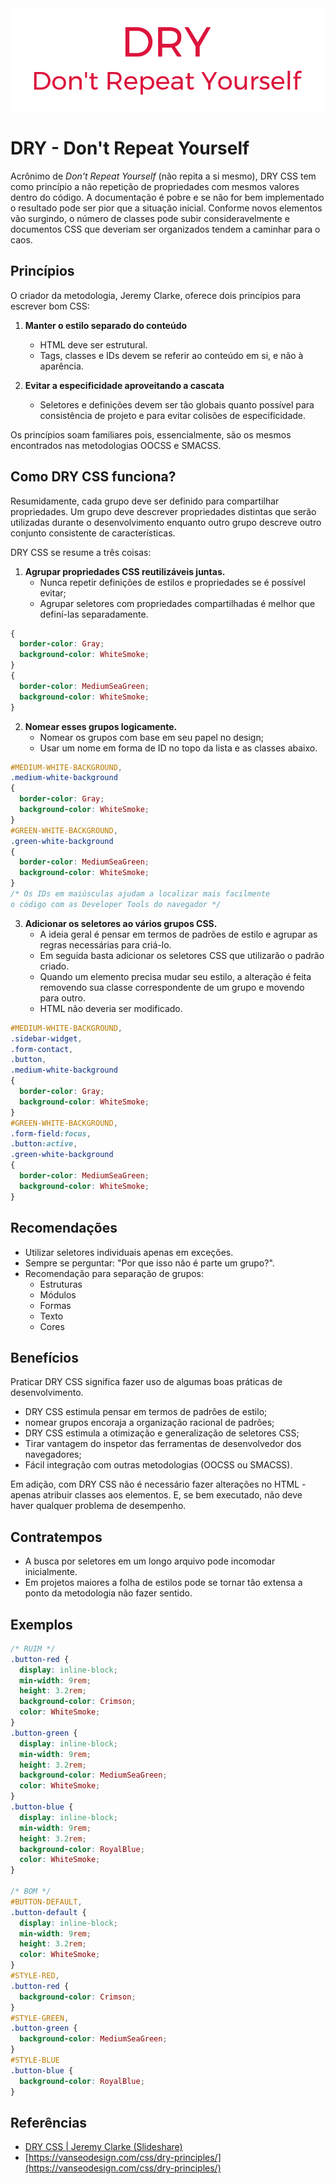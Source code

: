 <img src="images/dry.svg" alt="DRY" style="display:block; margin-left:auto; margin-right:auto;"/>

# DRY - Don't Repeat Yourself

Acrônimo de _Don't Repeat Yourself_ (não repita a si mesmo), DRY CSS tem como princípio a não repetição de propriedades com mesmos valores dentro do código. A documentação é pobre e se não for bem implementado o resultado pode ser pior que a situação inicial. Conforme novos elementos vão surgindo, o número de classes pode subir consideravelmente e documentos CSS que deveriam ser organizados tendem a caminhar para o caos.

## Princípios

O criador da metodologia, Jeremy Clarke, oferece dois princípios para escrever bom CSS:

  1. **Manter o estilo separado do conteúdo**
     - HTML deve ser estrutural.
     - Tags, classes e IDs devem se referir ao conteúdo em si, e não à aparência.

  2. **Evitar a especificidade aproveitando a cascata**
     - Seletores e definições devem ser tão globais quanto possível para consistência de projeto e para evitar colisões de especificidade.

Os princípios soam familiares pois, essencialmente, são os mesmos encontrados nas metodologias OOCSS e SMACSS.

## Como DRY CSS funciona?

Resumidamente, cada grupo deve ser definido para compartilhar propriedades. Um grupo deve descrever propriedades distintas que serão utilizadas durante o desenvolvimento enquanto outro grupo descreve outro conjunto consistente de características.

DRY CSS se resume a três coisas:

  1. **Agrupar propriedades CSS reutilizáveis juntas.**
     - Nunca repetir definições de estilos e propriedades se é possível evitar;
     - Agrupar seletores com propriedades compartilhadas é melhor que definí-las separadamente.

```css
{
  border-color: Gray;
  background-color: WhiteSmoke;
}
{
  border-color: MediumSeaGreen;
  background-color: WhiteSmoke;
}
```

  2. **Nomear esses grupos logicamente.**
     - Nomear os grupos com base em seu papel no design;
     - Usar um nome em forma de ID no topo da lista e as classes abaixo.

```css
#MEDIUM-WHITE-BACKGROUND,
.medium-white-background
{
  border-color: Gray;
  background-color: WhiteSmoke;
}
#GREEN-WHITE-BACKGROUND,
.green-white-background
{
  border-color: MediumSeaGreen;
  background-color: WhiteSmoke;
}
/* Os IDs em maiúsculas ajudam a localizar mais facilmente
o código com as Developer Tools do navegador */
```

  3. **Adicionar os seletores ao vários grupos CSS.**
     - A ideia geral é pensar em termos de padrões de estilo e agrupar as regras necessárias para criá-lo.
     - Em seguida basta adicionar os seletores CSS que utilizarão o padrão criado.
     - Quando um elemento precisa mudar seu estilo, a alteração é feita removendo sua classe correspondente de um grupo e movendo para outro.
     - HTML não deveria ser modificado.

```css
#MEDIUM-WHITE-BACKGROUND,
.sidebar-widget,
.form-contact,
.button,
.medium-white-background
{
  border-color: Gray;
  background-color: WhiteSmoke;
}
#GREEN-WHITE-BACKGROUND,
.form-field:focus,
.button:active,
.green-white-background
{
  border-color: MediumSeaGreen;
  background-color: WhiteSmoke;
}
```

## Recomendações

  - Utilizar seletores individuais apenas em exceções.
  - Sempre se perguntar: "Por que isso não é parte um grupo?".
  - Recomendação para separação de grupos:
    - Estruturas
    - Módulos
    - Formas
    - Texto
    - Cores

## Benefícios

Praticar DRY CSS significa fazer uso de algumas boas práticas de desenvolvimento.

  - DRY CSS estimula pensar em termos de padrões de estilo;
  - nomear grupos encoraja a organização racional de padrões;
  - DRY CSS estimula a otimização e generalização de seletores CSS;
  - Tirar vantagem do inspetor das ferramentas de desenvolvedor dos navegadores;
  - Fácil integração com outras metodologias (OOCSS ou SMACSS).

Em adição, com DRY CSS não é necessário fazer alterações no HTML - apenas atribuir classes aos elementos. E, se bem executado, não deve haver qualquer problema de desempenho.

## Contratempos

  - A busca por seletores em um longo arquivo pode incomodar inicialmente.
  - Em projetos maiores a folha de estilos pode se tornar tão extensa a ponto da metodologia não fazer sentido.

## Exemplos

```css
/* RUIM */
.button-red {
  display: inline-block;
  min-width: 9rem;
  height: 3.2rem;
  background-color: Crimson;
  color: WhiteSmoke;
}
.button-green {
  display: inline-block;
  min-width: 9rem;
  height: 3.2rem;
  background-color: MediumSeaGreen;
  color: WhiteSmoke;
}
.button-blue {
  display: inline-block;
  min-width: 9rem;
  height: 3.2rem;
  background-color: RoyalBlue;
  color: WhiteSmoke;
}

/* BOM */
#BUTTON-DEFAULT,
.button-default {
  display: inline-block;
  min-width: 9rem;
  height: 3.2rem;
  color: WhiteSmoke;
}
#STYLE-RED,
.button-red {
  background-color: Crimson;
}
#STYLE-GREEN,
.button-green {
  background-color: MediumSeaGreen;
}
#STYLE-BLUE
.button-blue {
  background-color: RoyalBlue;
}
```

## Referências

 - [DRY CSS | Jeremy Clarke (Slideshare)](https://pt.slideshare.net/jeremyclarke/dry-css-a-dontrepeatyourself-methodology-for-creating-efficient-unified-and-scalable-stylesheets)
 - [https://vanseodesign.com/css/dry-principles/](https://vanseodesign.com/css/dry-principles/)
